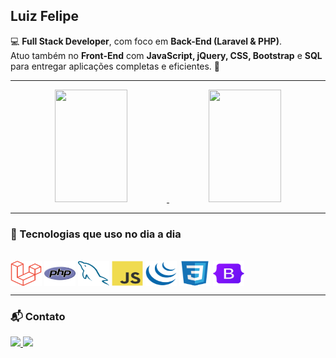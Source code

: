 ##  Luiz Felipe  

💻 **Full Stack Developer**, com foco em **Back-End (Laravel & PHP)**.  
Atuo também no **Front-End** com **JavaScript, jQuery, CSS, Bootstrap** e **SQL** para entregar aplicações completas e eficientes. 🚀  

---

<div align="center">
  <a href="https://github.com/thelzf">
    <img height="180em" width="48%" src="https://github-readme-stats.vercel.app/api?username=thelzf&show_icons=true&theme=vue-dark&include_all_commits=true&count_private=true"/>
    <img height="180em" width="48%" src="https://github-readme-stats.vercel.app/api/top-langs/?username=thelzf&layout=compact&langs_count=7&theme=vue-dark"/>
  </a>
</div>

---

### 🧠 Tecnologias que uso no dia a dia

<div style="display: inline_block"><br>
  <img align="center" alt="Laravel" height="40" width="50" src="https://raw.githubusercontent.com/devicons/devicon/master/icons/laravel/laravel-original.svg">
  <img align="center" alt="PHP" height="40" width="50" src="https://raw.githubusercontent.com/devicons/devicon/master/icons/php/php-original.svg">
  <img align="center" alt="MySQL" height="40" width="50" src="https://raw.githubusercontent.com/devicons/devicon/master/icons/mysql/mysql-original.svg">
  <img align="center" alt="JavaScript" height="40" width="50" src="https://raw.githubusercontent.com/devicons/devicon/master/icons/javascript/javascript-original.svg">
  <img align="center" alt="jQuery" height="40" width="50" src="https://raw.githubusercontent.com/devicons/devicon/master/icons/jquery/jquery-original.svg">
  <img align="center" alt="CSS3" height="40" width="50" src="https://raw.githubusercontent.com/devicons/devicon/master/icons/css3/css3-original.svg">
  <img align="center" alt="Bootstrap" height="40" width="50" src="https://raw.githubusercontent.com/devicons/devicon/master/icons/bootstrap/bootstrap-original.svg">
</div>

---

### 📬 Contato

<div>
  <a href = "mailto:luizf.btos19@gmail.com">
    <img src="https://img.shields.io/badge/Gmail-D14836?style=for-the-badge&logo=gmail&logoColor=white">
  </a>

  <a href="https://wa.me/5517991474301" target="_blank">
    <img src="https://img.shields.io/badge/WhatsApp-25D366?style=for-the-badge&logo=whatsapp&logoColor=white">
  </a>
</div>
